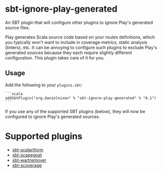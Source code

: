 # sbt-ignore-play-generated

An SBT plugin that will configure other plugins to ignore Play's generated source files.

Play generates Scala source code based on your routes definitions, which you typically won't want to include in coverage metrics,
static analysis (linters), etc. It can be annoying to configure such plugins to exclude Play's generated sources because they each
require slightly different configuration. This plugin takes care of it for you.

## Usage

Add the following to your `plugins.sbt`:

    ```scala
    addSbtPlugin("org.danielnixon" % "sbt-ignore-play-generated" % "0.1")
    ```

If you use any of the supported SBT plugins (below), they will now be configured to ignore Play's generated sources.

# Supported plugins

* [sbt-scalariform](https://github.com/sbt/sbt-scalariform)
* [sbt-scapegoat](https://github.com/sksamuel/sbt-scapegoat)
* [sbt-wartremover](https://github.com/puffnfresh/wartremover)
* [sbt-scoverage](https://github.com/scoverage/sbt-scoverage)